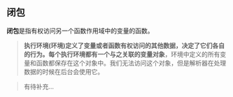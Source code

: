 ## 闭包

**闭包**是指有权访问另一个函数作用域中的变量的函数。

> **执行环境(环境)**定义了变量或者函数有权访问的其他数据，决定了它们各自的行为。每个执行环境都有一个与之关联的**变量对象**，环境中定义的所有变量和函数都保存在这个对象中。我们无法访问这个对象，但是解析器在处理数据的时候在后台会使用它。

> 有待补充...
